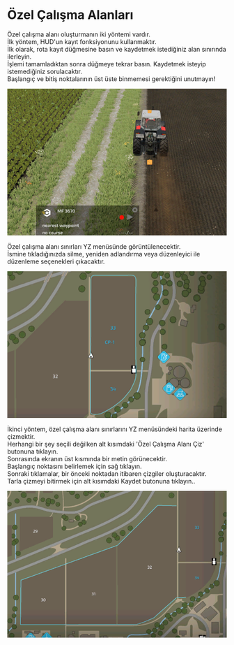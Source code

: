 # Özel Çalışma Alanları
  
Özel çalışma alanı oluşturmanın iki yöntemi vardır.  
İlk yöntem, HUD'un kayıt fonksiyonunu kullanmaktır.  
İlk olarak, rota kayıt düğmesine basın ve kaydetmek istediğiniz alan sınırında ilerleyin.  
İşlemi tamamladıktan sonra düğmeye tekrar basın. Kaydetmek isteyip istemediğiniz sorulacaktır.  
Başlangıç ve bitiş noktalarının üst üste binmemesi gerektiğini unutmayın!  


![Image](../assets/images/recordcustomhelp_0_0_765_510.png)

  
Özel çalışma alanı sınırları YZ menüsünde görüntülenecektir.  
İsmine tıkladığınızda silme, yeniden adlandırma veya düzenleyici ile düzenleme seçenekleri çıkacaktır.  


![Image](../assets/images/donecustomhelp_0_0_765_510.png)

  
İkinci yöntem, özel çalışma alanı sınırlarını YZ menüsündeki harita üzerinde çizmektir.  
Herhangi bir şey seçili değilken alt kısımdaki 'Özel Çalışma Alanı Çiz' butonuna tıklayın.  
Sonrasında ekranın üst kısmında bir metin görünecektir.  
Başlangıç noktasını belirlemek için sağ tıklayın.  
Sonraki tıklamalar, bir önceki noktadan itibaren çizgiler oluşturacaktır.  
Tarla çizmeyi bitirmek için alt kısımdaki Kaydet butonuna tıklayın..  


![Image](../assets/images/drawcustomhelp_0_0_765_510.png)

